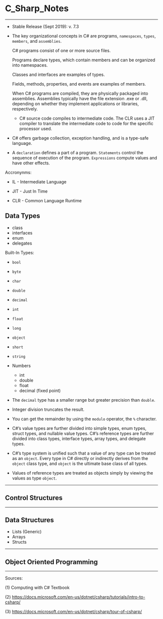 # C_Sharp_Notes
___

* Stable Release (Sept 2019): v. 7.3

* The key organizational concepts in C# are programs, `namespaces`, `types`, `members`, and `assemblies`. 

  C# programs consist of one or more source files. 
  
  Programs declare types, which contain members and can be organized into namespaces. 
  
  Classes and interfaces are examples of types. 
  
  Fields, methods, properties, and events are examples of members. 
  
  When C# programs are compiled, they are physically packaged into assemblies. Assemblies typically have the file extension .exe or .dll, depending on whether they implement applications or libraries, respectively.
  
  * C# source code compiles to intermediate code. The CLR uses a JIT compiler to translate the intermediate code to code for the specific processor used. 

* C# offers garbage collection, exception handling, and is a type-safe language.

* A `declaration` defines a part of a program. `Statements` control the sequence of execution of the program. `Expressions` compute values and have other effects.

Accronynms:
* IL - Intermediate Language

* JIT - Just In Time

* CLR - Common Language Runtime

## Data Types

* class
* interfaces
* enum
* delegates

Built-In Types:

* `bool`
* `byte`
* `char`
* `double`
* `decimal`
* `int`
* `float`
* `long`
* `object`
* `short`
* `string`

* Numbers
  * int
  * double
  * float
  * decimal (fixed point)
  
  
* The `decimal` type has a smaller range but greater precision than `double`.

* Integer division truncates the result.

* You can get the remainder by using the `modulo` operator, the `%` character.

* C#’s value types are further divided into simple types, enum types, struct types, and nullable value types. C#’s reference types are further divided into class types, interface types, array types, and delegate types.

* C#’s type system is unified such that a value of any type can be treated as an `object`. Every type in C# directly or indirectly derives from the `object` class type, and `object` is the ultimate base class of all types. 

*  Values of reference types are treated as objects simply by viewing the values as type `object`.

___

## Control Structures

___

## Data Structures

* Lists (Generic)
* Arrays
* Structs

___

## Object Oriented Programming

















___
Sources:

(1) Computing with C# Textbook

(2) https://docs.microsoft.com/en-us/dotnet/csharp/tutorials/intro-to-csharp/

(3) https://docs.microsoft.com/en-us/dotnet/csharp/tour-of-csharp/

